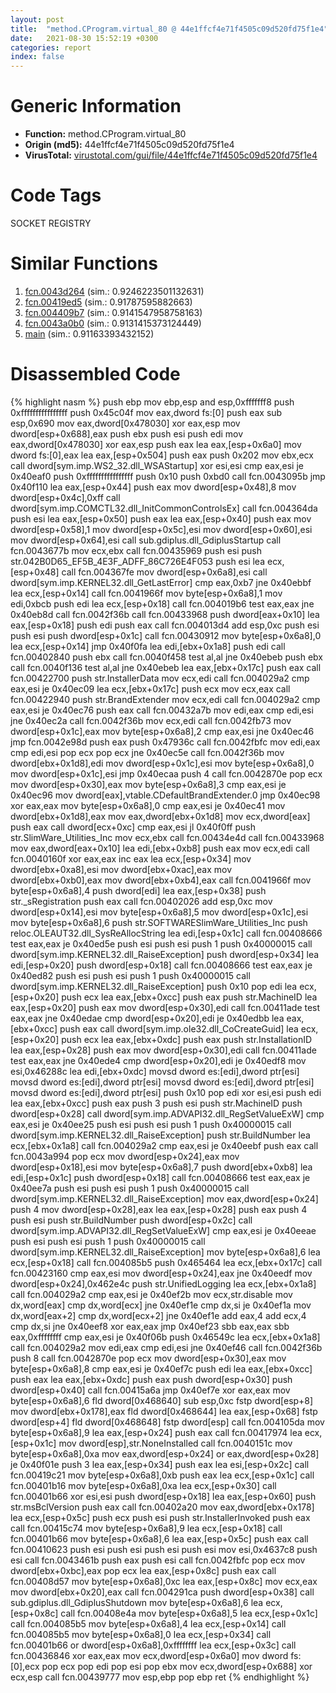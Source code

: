 ```yaml
---
layout: post
title:  "method.CProgram.virtual_80 @ 44e1ffcf4e71f4505c09d520fd75f1e4"
date:   2021-08-30 15:52:19 +0300
categories: report
index: false
---
```


# Generic Information
- **Function:** method.CProgram.virtual\_80
- **Origin (md5):** 44e1ffcf4e71f4505c09d520fd75f1e4
- **VirusTotal:** [virustotal.com/gui/file/44e1ffcf4e71f4505c09d520fd75f1e4][virustotal_ref]

# Code Tags
<span class="tag" id="SOCKET">SOCKET</span>
<span class="tag" id="REGISTRY">REGISTRY</span>


# Similar Functions

1. [fcn.0043d264][similar_1_ref] (sim.: 0.9246223501132631)
2. [fcn.00419ed5][similar_2_ref] (sim.: 0.91787595882663)
3. [fcn.004409b7][similar_3_ref] (sim.: 0.9141547958758163)
4. [fcn.0043a0b0][similar_4_ref] (sim.: 0.9131415373124449)
5. [main][similar_5_ref] (sim.: 0.91163393432152)


# Disassembled Code

{% highlight nasm %}
push ebp
mov ebp,esp
and esp,0xfffffff8
push 0xffffffffffffffff
push 0x45c04f
mov eax,dword fs:[0]
push eax
sub esp,0x690
mov eax,dword[0x478030]
xor eax,esp
mov dword[esp+0x688],eax
push ebx
push esi
push edi
mov eax,dword[0x478030]
xor eax,esp
push eax
lea eax,[esp+0x6a0]
mov dword fs:[0],eax
lea eax,[esp+0x504]
push eax
push 0x202
mov ebx,ecx
call dword[sym.imp.WS2_32.dll_WSAStartup]
xor esi,esi
cmp eax,esi
je 0x40eaf0
push 0xffffffffffffffff
push 0x10
push 0xbd0
call fcn.0043095b
jmp 0x40f110
lea eax,[esp+0x44]
push eax
mov dword[esp+0x48],8
mov dword[esp+0x4c],0xff
call dword[sym.imp.COMCTL32.dll_InitCommonControlsEx]
call fcn.004364da
push esi
lea eax,[esp+0x50]
push eax
lea eax,[esp+0x40]
push eax
mov dword[esp+0x58],1
mov dword[esp+0x5c],esi
mov dword[esp+0x60],esi
mov dword[esp+0x64],esi
call sub.gdiplus.dll_GdiplusStartup
call fcn.0043677b
mov ecx,ebx
call fcn.00435969
push esi
push str.042B0D65_EF5B_4E3F_ADFF_86C726E4F053
push esi
lea ecx,[esp+0x48]
call fcn.004367fe
mov dword[esp+0x6a8],esi
call dword[sym.imp.KERNEL32.dll_GetLastError]
cmp eax,0xb7
jne 0x40ebbf
lea ecx,[esp+0x14]
call fcn.0041966f
mov byte[esp+0x6a8],1
mov edi,0xbcb
push edi
lea ecx,[esp+0x18]
call fcn.004019b6
test eax,eax
jne 0x40eb8d
call fcn.0042f36b
call fcn.00433968
push dword[eax+0x10]
lea eax,[esp+0x18]
push edi
push eax
call fcn.004013d4
add esp,0xc
push esi
push esi
push dword[esp+0x1c]
call fcn.00430912
mov byte[esp+0x6a8],0
lea ecx,[esp+0x14]
jmp 0x40f0fa
lea edi,[ebx+0x1a8]
push edi
call fcn.00402840
push ebx
call fcn.0040f458
test al,al
jne 0x40ebeb
push ebx
call fcn.0040f136
test al,al
jne 0x40ebeb
lea eax,[ebx+0x17c]
push eax
call fcn.00422700
push str.InstallerData
mov ecx,edi
call fcn.004029a2
cmp eax,esi
je 0x40ec09
lea ecx,[ebx+0x17c]
push ecx
mov ecx,eax
call fcn.00422940
push str.BrandExtender
mov ecx,edi
call fcn.004029a2
cmp eax,esi
je 0x40ec76
push eax
call fcn.00432a7b
mov edi,eax
cmp edi,esi
jne 0x40ec2a
call fcn.0042f36b
mov ecx,edi
call fcn.0042fb73
mov dword[esp+0x1c],eax
mov byte[esp+0x6a8],2
cmp eax,esi
jne 0x40ec46
jmp fcn.0042e98d
push eax
push 0x47936c
call fcn.0042fbfc
mov edi,eax
cmp edi,esi
pop ecx
pop ecx
jne 0x40ec5e
call fcn.0042f36b
mov dword[ebx+0x1d8],edi
mov dword[esp+0x1c],esi
mov byte[esp+0x6a8],0
mov dword[esp+0x1c],esi
jmp 0x40ecaa
push 4
call fcn.0042870e
pop ecx
mov dword[esp+0x30],eax
mov byte[esp+0x6a8],3
cmp eax,esi
je 0x40ec96
mov dword[eax],vtable.CDefaultBrandExtender.0
jmp 0x40ec98
xor eax,eax
mov byte[esp+0x6a8],0
cmp eax,esi
je 0x40ec41
mov dword[ebx+0x1d8],eax
mov eax,dword[ebx+0x1d8]
mov ecx,dword[eax]
push eax
call dword[ecx+0xc]
cmp eax,esi
jl 0x40f0ff
push str.SlimWare_Utilities_Inc
mov ecx,ebx
call fcn.00434e4d
call fcn.00433968
mov eax,dword[eax+0x10]
lea edi,[ebx+0xb8]
push eax
mov ecx,edi
call fcn.0040160f
xor eax,eax
inc eax
lea ecx,[esp+0x34]
mov dword[ebx+0xa8],esi
mov dword[ebx+0xac],eax
mov dword[ebx+0xb0],eax
mov dword[ebx+0xb4],eax
call fcn.0041966f
mov byte[esp+0x6a8],4
push dword[edi]
lea eax,[esp+0x38]
push str._sRegistration
push eax
call fcn.00402026
add esp,0xc
mov dword[esp+0x14],esi
mov byte[esp+0x6a8],5
mov dword[esp+0x1c],esi
mov byte[esp+0x6a8],6
push str.SOFTWARESlimWare_Utilities_Inc
push reloc.OLEAUT32.dll_SysReAllocString
lea edi,[esp+0x1c]
call fcn.00408666
test eax,eax
je 0x40ed5e
push esi
push esi
push 1
push 0x40000015
call dword[sym.imp.KERNEL32.dll_RaiseException]
push dword[esp+0x34]
lea edi,[esp+0x20]
push dword[esp+0x18]
call fcn.00408666
test eax,eax
je 0x40ed82
push esi
push esi
push 1
push 0x40000015
call dword[sym.imp.KERNEL32.dll_RaiseException]
push 0x10
pop edi
lea ecx,[esp+0x20]
push ecx
lea eax,[ebx+0xcc]
push eax
push str.MachineID
lea eax,[esp+0x20]
push eax
mov dword[esp+0x30],edi
call fcn.00411ade
test eax,eax
jne 0x40edae
cmp dword[esp+0x20],edi
je 0x40edbb
lea eax,[ebx+0xcc]
push eax
call dword[sym.imp.ole32.dll_CoCreateGuid]
lea ecx,[esp+0x20]
push ecx
lea eax,[ebx+0xdc]
push eax
push str.InstallationID
lea eax,[esp+0x28]
push eax
mov dword[esp+0x30],edi
call fcn.00411ade
test eax,eax
jne 0x40ede4
cmp dword[esp+0x20],edi
je 0x40edf8
mov esi,0x46288c
lea edi,[ebx+0xdc]
movsd dword es:[edi],dword ptr[esi]
movsd dword es:[edi],dword ptr[esi]
movsd dword es:[edi],dword ptr[esi]
movsd dword es:[edi],dword ptr[esi]
push 0x10
pop edi
xor esi,esi
push edi
lea eax,[ebx+0xcc]
push eax
push 3
push esi
push str.MachineID
push dword[esp+0x28]
call dword[sym.imp.ADVAPI32.dll_RegSetValueExW]
cmp eax,esi
je 0x40ee25
push esi
push esi
push 1
push 0x40000015
call dword[sym.imp.KERNEL32.dll_RaiseException]
push str.BuildNumber
lea ecx,[ebx+0x1a8]
call fcn.004029a2
cmp eax,esi
je 0x40eebf
push eax
call fcn.0043a994
pop ecx
mov dword[esp+0x24],eax
mov dword[esp+0x18],esi
mov byte[esp+0x6a8],7
push dword[ebx+0xb8]
lea edi,[esp+0x1c]
push dword[esp+0x18]
call fcn.00408666
test eax,eax
je 0x40ee7a
push esi
push esi
push 1
push 0x40000015
call dword[sym.imp.KERNEL32.dll_RaiseException]
mov eax,dword[esp+0x24]
push 4
mov dword[esp+0x28],eax
lea eax,[esp+0x28]
push eax
push 4
push esi
push str.BuildNumber
push dword[esp+0x2c]
call dword[sym.imp.ADVAPI32.dll_RegSetValueExW]
cmp eax,esi
je 0x40eeae
push esi
push esi
push 1
push 0x40000015
call dword[sym.imp.KERNEL32.dll_RaiseException]
mov byte[esp+0x6a8],6
lea ecx,[esp+0x18]
call fcn.004085b5
push 0x465464
lea ecx,[ebx+0x17c]
call fcn.00423160
cmp eax,esi
mov dword[esp+0x24],eax
jne 0x40eedf
mov dword[esp+0x24],0x462e4c
push str.UnifiedLogging
lea ecx,[ebx+0x1a8]
call fcn.004029a2
cmp eax,esi
je 0x40ef2b
mov ecx,str.disable
mov dx,word[eax]
cmp dx,word[ecx]
jne 0x40ef1e
cmp dx,si
je 0x40ef1a
mov dx,word[eax+2]
cmp dx,word[ecx+2]
jne 0x40ef1e
add eax,4
add ecx,4
cmp dx,si
jne 0x40eef8
xor eax,eax
jmp 0x40ef23
sbb eax,eax
sbb eax,0xffffffff
cmp eax,esi
je 0x40f06b
push 0x46549c
lea ecx,[ebx+0x1a8]
call fcn.004029a2
mov edi,eax
cmp edi,esi
jne 0x40ef46
call fcn.0042f36b
push 8
call fcn.0042870e
pop ecx
mov dword[esp+0x30],eax
mov byte[esp+0x6a8],8
cmp eax,esi
je 0x40ef7c
push edi
lea eax,[ebx+0xcc]
push eax
lea eax,[ebx+0xdc]
push eax
push dword[esp+0x30]
push dword[esp+0x40]
call fcn.00415a6a
jmp 0x40ef7e
xor eax,eax
mov byte[esp+0x6a8],6
fld dword[0x468640]
sub esp,0xc
fstp dword[esp+8]
mov dword[ebx+0x178],eax
fld dword[0x468644]
lea eax,[esp+0x68]
fstp dword[esp+4]
fld dword[0x468648]
fstp dword[esp]
call fcn.004105da
mov byte[esp+0x6a8],9
lea eax,[esp+0x24]
push eax
call fcn.00417974
lea ecx,[esp+0x1c]
mov dword[esp],str.NoneInstalled
call fcn.0040151c
mov byte[esp+0x6a8],0xa
mov eax,dword[esp+0x24]
or eax,dword[esp+0x28]
je 0x40f01e
push 3
lea eax,[esp+0x34]
push eax
lea esi,[esp+0x2c]
call fcn.00419c21
mov byte[esp+0x6a8],0xb
push eax
lea ecx,[esp+0x1c]
call fcn.00401b16
mov byte[esp+0x6a8],0xa
lea ecx,[esp+0x30]
call fcn.00401b66
xor esi,esi
push dword[esp+0x18]
lea eax,[esp+0x60]
push str.msBclVersion
push eax
call fcn.00402a20
mov eax,dword[ebx+0x178]
lea ecx,[esp+0x5c]
push ecx
push esi
push str.InstallerInvoked
push eax
call fcn.00415c74
mov byte[esp+0x6a8],9
lea ecx,[esp+0x18]
call fcn.00401b66
mov byte[esp+0x6a8],6
lea eax,[esp+0x5c]
push eax
call fcn.00410623
push esi
push esi
push esi
push esi
mov esi,0x4637c8
push esi
call fcn.0043461b
push eax
push esi
call fcn.0042fbfc
pop ecx
mov dword[ebx+0xbc],eax
pop ecx
lea eax,[esp+0x8c]
push eax
call fcn.00408d57
mov byte[esp+0x6a8],0xc
lea eax,[esp+0x8c]
mov ecx,eax
mov dword[ebx+0x20],eax
call fcn.004291ca
push dword[esp+0x38]
call sub.gdiplus.dll_GdiplusShutdown
mov byte[esp+0x6a8],6
lea ecx,[esp+0x8c]
call fcn.00408e4a
mov byte[esp+0x6a8],5
lea ecx,[esp+0x1c]
call fcn.004085b5
mov byte[esp+0x6a8],4
lea ecx,[esp+0x14]
call fcn.004085b5
mov byte[esp+0x6a8],0
lea ecx,[esp+0x34]
call fcn.00401b66
or dword[esp+0x6a8],0xffffffff
lea ecx,[esp+0x3c]
call fcn.00436846
xor eax,eax
mov ecx,dword[esp+0x6a0]
mov dword fs:[0],ecx
pop ecx
pop edi
pop esi
pop ebx
mov ecx,dword[esp+0x688]
xor ecx,esp
call fcn.00439777
mov esp,ebp
pop ebp
ret
{% endhighlight %}


[similar_1_ref]: /report/fcn.0043d264@56a02334aea008c131d2741a089910fb
[similar_2_ref]: /report/fcn.00419ed5@44e1ffcf4e71f4505c09d520fd75f1e4
[similar_3_ref]: /report/fcn.004409b7@20a93604f17ee6f3c2aa7b1f7a497fcf
[similar_4_ref]: /report/fcn.0043a0b0@e16f74a2849182d98050864255e902f8
[similar_5_ref]: /report/main@418e0921f3a9bd4f5bc0dcc59623b5a1
[virustotal_ref]: https://www.virustotal.com/gui/file/44e1ffcf4e71f4505c09d520fd75f1e4